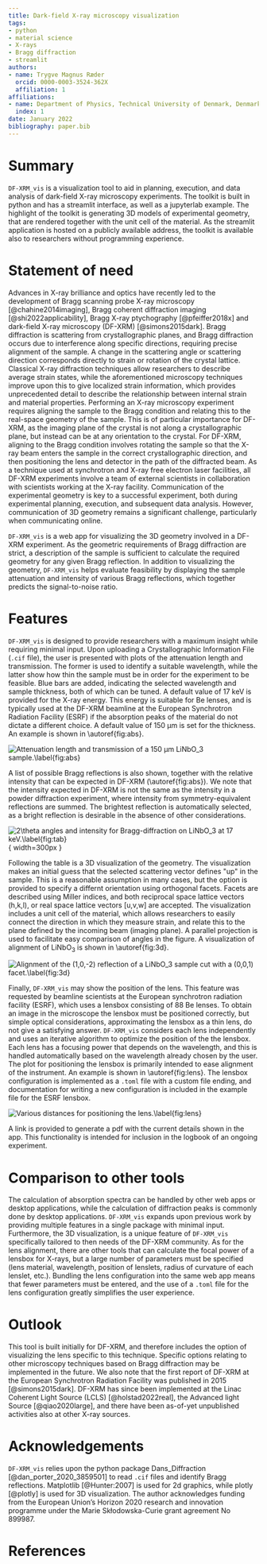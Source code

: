 ```yaml
---
title: Dark-field X-ray microscopy visualization
tags:
- python
- material science
- X-rays
- Bragg diffraction
- streamlit
authors:
- name: Trygve Magnus Ræder
  orcid: 0000-0003-3524-362X
  affiliation: 1
affiliations:
- name: Department of Physics, Technical University of Denmark, Denmark
  index: 1
date: January 2022
bibliography: paper.bib
---
```




# Summary
`DF-XRM_vis` is a visualization tool to aid in planning, execution, and data analysis of dark-field X-ray microscopy experiments.
The toolkit is built in python and has a streamlit interface, as well as a jupyterlab example. The highlight of the toolkit is generating 3D models of experimental geometry, that are rendered together with the unit cell of the material.
As the streamlit application is hosted on a publicly available address, the toolkit is available also to researchers without programming experience.

# Statement of need

Advances in X-ray brilliance and optics have recently led to the development of Bragg scanning probe X-ray microscopy [@chahine2014imaging], Bragg coherent diffraction imaging [@shi2022applicability], Bragg X-ray ptychography [@pfeiffer2018x] and dark-field X-ray microscopy (DF-XRM) [@simons2015dark].
Bragg diffraction is scattering from crystallographic planes, and Bragg diffraction occurs due to interference along specific directions, requiring precise alignment of the sample. 
A change in the scattering angle or scattering direction corresponds directly to strain or rotation of the crystal lattice.
Classical X-ray diffraction techniques allow researchers to describe average strain states, while the aforementioned microscopy techniques improve upon this to give localized strain information, which provides unprecedented detail to describe the relationship between internal strain and material properties.
Performing an X-ray microscopy experiment requires aligning the sample to the Bragg condition and relating this to the real-space geometry of the sample.
This is of particular importance for DF-XRM, as the imaging plane of the crystal is not along a crystallographic plane, but instead can be at any orientation to the crystal.
For DF-XRM, aligning to the Bragg condition involves rotating the sample so that the X-ray beam enters the sample in the correct crystallographic direction, and then positioning the lens and detector in the path of the diffracted beam.
As a technique used at synchrotron and X-ray free electron laser facilities, all DF-XRM experiments involve a team of external scientists in collaboration with scientists working at the X-ray facility.
Communication of the experimental geometry is key to a successful experiment, both during experimental planning, execution, and subsequent data analysis.
However, communication of 3D geometry remains a significant challenge, particularly when communicating online.

`DF-XRM_vis` is a web app for visualizing the 3D geometry involved in a DF-XRM experiment.
As the geometric requirements of Bragg diffraction are strict, a description of the sample is sufficient to calculate the required geometry for any given Bragg reflection.
In addition to visualizing the geometry, `DF-XRM_vis` helps evaluate feasibility by displaying the sample attenuation and intensity of various Bragg reflections, which together predicts the signal-to-noise ratio.

# Features


`DF-XRM_vis` is designed to provide researchers with a maximum insight while requiring minimal input. Upon uploading a Crystallographic Information File (`.cif` file), the user is presented with plots of the attenuation length and transmission.
The former is used to identify a suitable wavelength, while the latter show how thin the sample must be in order for the experiment to be feasible.
Blue bars are added, indicating the selected wavelength and sample thickness, both of which can be tuned.
A default value of 17 keV is provided for the X-ray energy. This energy is suitable for Be lenses, and is typically used at the DF-XRM beamline at the European Synchrotron Radiation Facility (ESRF) if the absorption peaks of the material do not dictate a different choice.
A default value of 150 µm is set for the thickness.
An example is shown in \autoref{fig:abs}.

![Attenuation length and transmission of a 150 µm LiNbO$_3$ sample.\label{fig:abs}](LNO_absorption.png)

A list of possible Bragg reflections is also shown, together with the relative intensity that can be expected in DF-XRM (\autoref{fig:abs}).
We note that the intensity expected in DF-XRM is not the same as the intensity in a powder diffraction experiment, where intensity from symmetry-equivalent reflections are summed.
The brightest reflection is automatically selected, as a bright reflection is desirable in the absence of other considerations.

![2$\theta$ angles and intensity for Bragg-diffraction on LiNbO$_3$ at 17 keV.\label{fig:tab}](table.png){ width=300px }

Following the table is a 3D visualization of the geometry.
The visualization makes an initial guess that the selected scattering vector defines "up" in the sample.
This is a reasonable assumption in many cases, but the option is provided to specify a differnt orientation using orthogonal facets.
Facets are described using Miller indices, and both reciprocal space lattice vectors (h,k,l), or real space lattice vectors [u,v,w] are accepted.
The visualization includes a unit cell of the material, which allows researchers to easily connect the direction in which they measure strain, and relate this to the plane defined by the incoming beam (imaging plane).
A parallel projection is used to facilitate easy comparison of angles in the figure.
A visualization of alignment of LiNbO$_3$ is shown in \autoref{fig:3d}.

![Alignment of the (1,0,-2) reflection of a LiNbO$_3$ sample cut with a (0,0,1) facet.\label{fig:3d}](3d.png)

Finally, `DF-XRM_vis` may show the position of the lens.
This feature was requested by beamline scientists at the European synchrotron radiation facility (ESRF), which uses a lensbox consisting of 88 Be lenses.
To obtain an image in the microscope the lensbox must be positioned correctly, but simple optical considerations, approximating the lensbox as a thin lens, do not give a satisfying answer. 
`DF-XRM_vis` considers each lens independently and uses an iterative algorithm to optimize the position of the the lensbox.
Each lens has a focusing power that depends on the wavelength, and this is handled automatically based on the wavelength already chosen by the user. 
The plot for positioning the lensbox is primarily intended to ease alignment of the instrument. An example is shown in \autoref{fig:lens}.
The lensbox configuration is implemented as a `.toml` file with a custom file ending, and documentation for writing a new configuration is included in the example file for the ESRF lensbox.

![Various distances for positioning the lens.\label{fig:lens}](lens.png)

A link is provided to generate a pdf with the current details shown in the app. This functionality is intended for inclusion in the logbook of an ongoing experiment.

# Comparison to other tools


The calculation of absorption spectra can be handled by other web apps or desktop applications, while the calculation of diffraction peaks is commonly done by desktop applications. 
`DF-XRM_vis` expands upon previous work by providing multiple features in a single package with minimal input.
Furthermore, the 3D visualization, is a unique feature of `DF-XRM_vis` specifically tailored to then needs of the DF-XRM community.
As for the lens alignment, there are other tools that can calculate the focal power of a lensbox for X-rays, but a large number of parameters must be specified (lens material, wavelength, position of lenslets, radius of curvature of each lenslet, etc.).
Bundling the lens configuration into the same web app means that fewer parameters must be entered, and the use of a `.toml` file for the lens configuration greatly simplifies the user experience.

# Outlook

This tool is built initially for DF-XRM, and therefore includes the option of visualizing the lens specific to this technique. Specific options relating to other microscopy techniques based on Bragg diffraction may be implemented in the future.
We also note that the first report of DF-XRM at the European Synchrotron Radiation Facility was published in 2015 [@simons2015dark].
DF-XRM has since been implemented at the Linac Coherent Light Source (LCLS) [@holstad2022real], the Advanced light Source [@qiao2020large], and there have been as-of-yet unpublished activities also at other X-ray sources.

# Acknowledgements

`DF-XRM_vis` relies upon the python package Dans_Diffraction [@dan_porter_2020_3859501] to read `.cif` files and identify Bragg reflections. Matplotlib [@Hunter:2007] is used for 2d graphics, while plotly [@plotly] is used for 3D visualization. The author acknowledges funding from the European
Union’s Horizon 2020 research and innovation programme under the Marie Skłodowska-Curie
grant agreement No 899987.

# References
